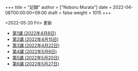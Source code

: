+++
title = "記録"
author = ["Noboru Murata"]
date = 2022-04-08T00:00:00+09:00
draft = false
weight = 1015
+++

<span class="timestamp-wrapper"><span class="timestamp">&lt;2022-05-20 Fri&gt; </span></span> 更新

-   [第1講 (2022年4月8日)](https://u-tokyo-ac-jp.zoom.us/rec/share/ptSybmpsRFYwK8DpBmre4YOgCez4oClsi_xr8YfHwGDqxgPg7cufu9tXuJQKgmRv.uj86kUO3yatUw1-Z)
-   [第2講 (2022年4月15日)](https://u-tokyo-ac-jp.zoom.us/rec/share/sK8UtM2HXwltqTaOdY1f_pbl0KOaRdvtappnA_wLl2ohnr5GmZiSMOGxRtFdCMJp.9fqz37Jhkan6-1Gk)
-   [第3講 (2022年4月22日)](https://u-tokyo-ac-jp.zoom.us/rec/share/O0uqrCy0MqxY2x48ZM2s3rERnjabQlGo2pXGsxiWmQmpCHRZq8va2-N3rYEFngbt.FR6tYK7tojm20KHp)
-   [第4講 (2022年5月6日)](https://u-tokyo-ac-jp.zoom.us/rec/share/Aw4_mIJUYrczXwJiADpmaN4X8atXvsKN0ea9m2OifmCBq0qj4lTmMUB6s3dUYKbG.0eh6rL7QAallJseB)
-   [第5講 (2022年5月20日)](https://u-tokyo-ac-jp.zoom.us/rec/share/N5YfF0Q0-0b-zQ1ALhlbDohfVYYt5mZ0_6gIeewwJ40iGqYtRqzHarWAT5g5pTIn.Qy_QRypOy_1R3kLH?startTime=1653031559000)
-   [第6講 (2022年5月27日)](https://u-tokyo-ac-jp.zoom.us/rec/share/XIMJU-nZqWQR7CLQPFaGPBzRPQ1zaWeeIGTgoYPIuwuHEsZpYBF-O4D_t_hwdCA.FK4U884hRFC1bAwJ)